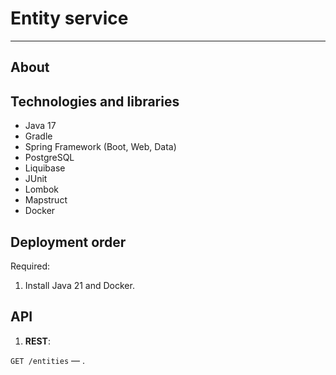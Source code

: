 # Entity service

___

## About



## Technologies and libraries

- Java 17
- Gradle
- Spring Framework (Boot, Web, Data)
- PostgreSQL
- Liquibase
- JUnit
- Lombok
- Mapstruct
- Docker

## Deployment order

Required:

1. Install Java 21 and Docker.

## API

1. **REST**:

`GET /entities` — .